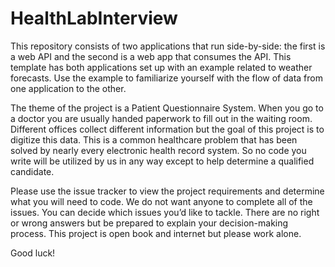 # HealthLabInterview

This repository consists of two applications that run side-by-side: the first is a web API and the second is a web app that consumes the API. This template has both applications set up with an example related to weather forecasts. Use the example to familiarize yourself with the flow of data from one application to the other. 

The theme of the project is a Patient Questionnaire System. When you go to a doctor you are usually handed paperwork to fill out in the waiting room. Different offices collect different information but the goal of this project is to digitize this data. This is a common healthcare problem that has been solved by nearly every electronic health record system. So no code you write will be utilized by us in any way except to help determine a qualified candidate.

Please use the issue tracker to view the project requirements and determine what you will need to code. We do not want anyone to complete all of the issues. You can decide which issues you’d like to tackle. There are no right or wrong answers but be prepared to explain your decision-making process. This project is open book and internet but please work alone.

Good luck!
